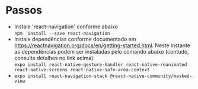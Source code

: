 # Passos

- Instale 'react-navigation' conforme abaixo<br>
  ```npm  install --save react-navigation```
- Instale dependências conforme documentado em https://reactnavigation.org/docs/en/getting-started.html. Neste instante as dependências podem ser instaladas pelo comando abaixo (contudo, consulte detalhes no link acima):<br>
```expo install react-native-gesture-handler react-native-reanimated react-native-screens react-native-safe-area-context```
- ```expo install react-navigation-stack @react-native-community/masked-view```
 
